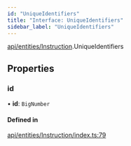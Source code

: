 ```yaml
---
id: "UniqueIdentifiers"
title: "Interface: UniqueIdentifiers"
sidebar_label: "UniqueIdentifiers"
---
```


[api/entities/Instruction](../../../../../modules/API/Entities/Instruction/Instruction.md).UniqueIdentifiers

## Properties

### id

• **id**: `BigNumber`

#### Defined in

[api/entities/Instruction/index.ts:79](https://github.com/PolymeshAssociation/polymesh-sdk/blob/c53723bab/src/api/entities/Instruction/index.ts#L79)
